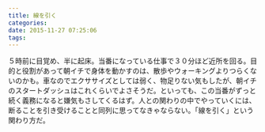 ```yaml
---
title: 線を引く
categories:
date: 2015-11-27 07:25:06
tags:
---
```


５時前に目覚め、半に起床。当番になっている仕事で３０分ほど近所を回る。目的と役割があって朝イチで身体を動かすのは、散歩やウォーキングよりつらくないのかも。車なのでエクササイズとしては弱く、物足りない気もしたが、朝イチのスタートダッシュはこれくらいでよさそうだ。といっても、この当番がずっと続く義務になると嫌気もさしてくるはず。人との関わりの中でやっていくには、断ることを引き受けることと同列に思ってなきゃならない。「線を引く」という関わり方だ。